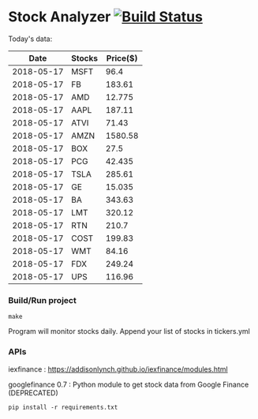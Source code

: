 # Stock Analyzer [![Build Status](https://travis-ci.org/ogoyal/StockAnalyzer.svg?branch=master)](https://travis-ci.org/ogoyal/StockAnalyzer)

Today's data:

| Date| Stocks| Price($) | 
| --- | --- | ---  | 
| 2018-05-17| MSFT| 96.4 | 
| 2018-05-17| FB| 183.61 | 
| 2018-05-17| AMD| 12.775 | 
| 2018-05-17| AAPL| 187.11 | 
| 2018-05-17| ATVI| 71.43 | 
| 2018-05-17| AMZN| 1580.58 | 
| 2018-05-17| BOX| 27.5 | 
| 2018-05-17| PCG| 42.435 | 
| 2018-05-17| TSLA| 285.61 | 
| 2018-05-17| GE| 15.035 | 
| 2018-05-17| BA| 343.63 | 
| 2018-05-17| LMT| 320.12 | 
| 2018-05-17| RTN| 210.7 | 
| 2018-05-17| COST| 199.83 | 
| 2018-05-17| WMT| 84.16 | 
| 2018-05-17| FDX| 249.24 | 
| 2018-05-17| UPS| 116.96 | 

### Build/Run project

```
make
```

Program will monitor stocks daily. Append your list of stocks in tickers.yml

### APIs
iexfinance : https://addisonlynch.github.io/iexfinance/modules.html

googlefinance 0.7 : Python module to get stock data from Google Finance (DEPRECATED)

```
pip install -r requirements.txt
```

